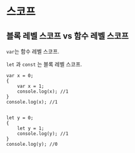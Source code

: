# 스코프





## 블록 레벨 스코프 vs 함수 레벨 스코프

`var`는 함수 레벨 스코프.

`let` 과 `const` 는 블록 레벨 스코프.

```
var x = 0;
{
	var x = 1;
	console.log(x);	//1
}
console.log(x);	//1


let y = 0;
{
	let y = 1;
	console.log(y);	//1
}
console.log(y);	//0
```

